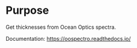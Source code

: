 # Purpose

Get thicknesses from Ocean Optics spectra.

Documentation: https://oospectro.readthedocs.io/
